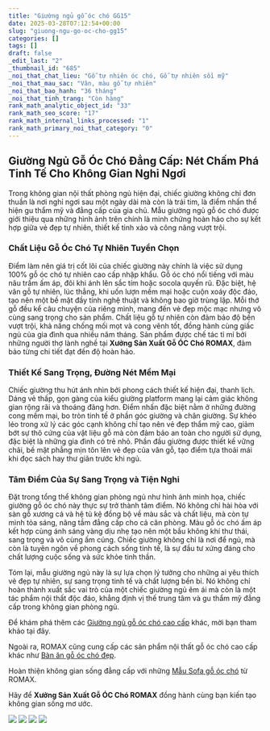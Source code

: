 ```yaml
---
title: "Giường ngủ gỗ óc chó GG15"
date: 2025-03-28T07:12:54+00:00
slug: "giuong-ngu-go-oc-cho-gg15"
categories: []
tags: []
draft: false
_edit_last: "2"
_thumbnail_id: "685"
_noi_that_chat_lieu: "Gỗ tự nhiên óc chó, Gỗ tự nhiên sồi mỹ"
_noi_that_mau_sac: "Vân, màu gỗ tự nhiên"
_noi_that_bao_hanh: "36 tháng"
_noi_that_tinh_trang: "Còn hàng"
rank_math_analytic_object_id: "33"
rank_math_seo_score: "17"
rank_math_internal_links_processed: "1"
rank_math_primary_noi_that_category: "0"
---
```

## Giường Ngủ Gỗ Óc Chó Đẳng Cấp: Nét Chấm Phá Tinh Tế Cho Không Gian Nghỉ Ngơi

Trong không gian nội thất phòng ngủ hiện đại, chiếc giường không chỉ đơn thuần là nơi nghỉ ngơi sau một ngày dài mà còn là trái tim, là điểm nhấn thể hiện gu thẩm mỹ và đẳng cấp của gia chủ. Mẫu giường ngủ gỗ óc chó được giới thiệu qua những hình ảnh trên chính là minh chứng hoàn hảo cho sự kết hợp giữa vẻ đẹp tự nhiên, thiết kế tinh xảo và công năng vượt trội.

### Chất Liệu Gỗ Óc Chó Tự Nhiên Tuyển Chọn

Điểm làm nên giá trị cốt lõi của chiếc giường này chính là việc sử dụng 100% gỗ óc chó tự nhiên cao cấp nhập khẩu. Gỗ óc chó nổi tiếng với màu nâu trầm ấm áp, đôi khi ánh lên sắc tím hoặc socola quyến rũ. Đặc biệt, hệ vân gỗ tự nhiên, lúc thẳng, khi uốn lượn mềm mại hoặc cuộn xoáy độc đáo, tạo nên một bề mặt đầy tính nghệ thuật và không bao giờ trùng lặp. Mỗi thớ gỗ đều kể câu chuyện của riêng mình, mang đến vẻ đẹp mộc mạc nhưng vô cùng sang trọng cho sản phẩm. Chất liệu gỗ tự nhiên còn đảm bảo độ bền vượt trội, khả năng chống mối mọt và cong vênh tốt, đồng hành cùng giấc ngủ của gia đình qua nhiều năm tháng. Sản phẩm được chế tác tỉ mỉ bởi những người thợ lành nghề tại **Xưởng Sản Xuất Gỗ ÓC Chó ROMAX**, đảm bảo từng chi tiết đạt đến độ hoàn hảo.

### Thiết Kế Sang Trọng, Đường Nét Mềm Mại

Chiếc giường thu hút ánh nhìn bởi phong cách thiết kế hiện đại, thanh lịch. Dáng vẻ thấp, gọn gàng của kiểu giường platform mang lại cảm giác không gian rộng rãi và thoáng đãng hơn. Điểm nhấn đặc biệt nằm ở những đường cong mềm mại, bo tròn tinh tế ở phần góc giường và chân giường. Sự khéo léo trong xử lý các góc cạnh không chỉ tạo nên vẻ đẹp thẩm mỹ cao, giảm bớt sự thô cứng của vật liệu gỗ mà còn đảm bảo an toàn cho người sử dụng, đặc biệt là những gia đình có trẻ nhỏ. Phần đầu giường được thiết kế vững chãi, bề mặt phẳng mịn tôn lên vẻ đẹp của vân gỗ, tạo điểm tựa thoải mái khi đọc sách hay thư giãn trước khi ngủ.

### Tâm Điểm Của Sự Sang Trọng và Tiện Nghi

Đặt trong tổng thể không gian phòng ngủ như hình ảnh minh họa, chiếc giường gỗ óc chó này thực sự trở thành tâm điểm. Nó không chỉ hài hòa với sàn gỗ xương cá và hệ tủ kệ đồng bộ về màu sắc và chất liệu, mà còn tự mình tỏa sáng, nâng tầm đẳng cấp cho cả căn phòng. Màu gỗ óc chó ấm áp kết hợp cùng ánh sáng vàng dịu nhẹ tạo nên một bầu không khí thư thái, sang trọng và vô cùng ấm cúng. Chiếc giường không chỉ là nơi để ngủ, mà còn là tuyên ngôn về phong cách sống tinh tế, là sự đầu tư xứng đáng cho chất lượng cuộc sống và sức khỏe tinh thần.

Tóm lại, mẫu giường ngủ này là sự lựa chọn lý tưởng cho những ai yêu thích vẻ đẹp tự nhiên, sự sang trọng tinh tế và chất lượng bền bỉ. Nó không chỉ hoàn thành xuất sắc vai trò của một chiếc giường ngủ êm ái mà còn là một tác phẩm nội thất độc đáo, khẳng định vị thế trung tâm và gu thẩm mỹ đẳng cấp trong không gian phòng ngủ.

Để khám phá thêm các [Giường ngủ gỗ óc chó cao cấp](https://romax.vn/danh-muc/phong-ngu/giuong-go-oc-cho/) khác, mời bạn tham khảo tại đây.

Ngoài ra, ROMAX cũng cung cấp các sản phẩm nội thất gỗ óc chó cao cấp khác như [Bàn ăn gỗ óc chó đẹp](https://romax.vn/danh-muc/phong-bep/ban-an-go-oc-cho/).

Hoàn thiện không gian sống đẳng cấp với những [Mẫu Sofa gỗ óc chó](https://romax.vn/danh-muc/phong-khach/sofa-go-oc-cho/) từ ROMAX.

Hãy để **Xưởng Sản Xuất Gỗ ÓC Chó ROMAX** đồng hành cùng bạn kiến tạo không gian sống mơ ước.

![](https://romax.vn/wp-content/uploads/2025/03/giuong-go-oc-cho-gg15-1-1280x960.webp)
![](https://romax.vn/wp-content/uploads/2025/03/giuong-go-oc-cho-gg15-54-1280x960.webp)
![](https://romax.vn/wp-content/uploads/2025/03/giuong-go-oc-cho-gg15-55-1280x960.webp)
![](https://romax.vn/wp-content/uploads/2025/03/giuong-go-oc-cho-gg15-56-1280x960.webp)